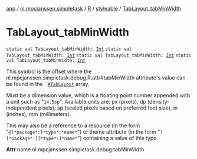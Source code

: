 [app](../../../index.md) / [nl.mpcjanssen.simpletask](../../index.md) / [R](../index.md) / [styleable](index.md) / [TabLayout_tabMinWidth](.)

# TabLayout_tabMinWidth

`static val TabLayout_tabMinWidth: `[`Int`](https://kotlinlang.org/api/latest/jvm/stdlib/kotlin/-int/index.html)
`static val TabLayout_tabMinWidth: `[`Int`](https://kotlinlang.org/api/latest/jvm/stdlib/kotlin/-int/index.html)
`static val TabLayout_tabMinWidth: `[`Int`](https://kotlinlang.org/api/latest/jvm/stdlib/kotlin/-int/index.html)
`static val TabLayout_tabMinWidth: `[`Int`](https://kotlinlang.org/api/latest/jvm/stdlib/kotlin/-int/index.html)

This symbol is the offset where the nl.mpcjanssen.simpletask.debug.R.attr#tabMinWidth attribute's value can be found in the ``[`#TabLayout`](-tab-layout.md) array.

Must be a dimension value, which is a floating point number appended with a unit such as "`14.5sp`". Available units are: px (pixels), dp (density-independent pixels), sp (scaled pixels based on preferred font size), in (inches), mm (millimeters).

This may also be a reference to a resource (in the form "`@[*package*:]*type*:*name*`") or theme attribute (in the form "`?[*package*:][*type*:]*name*`") containing a value of this type.

**Attr**
name nl.mpcjanssen.simpletask.debug:tabMinWidth

